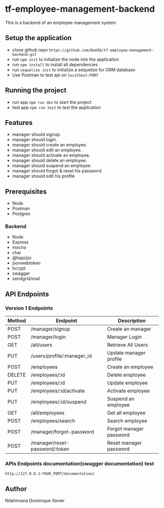 # tf-employee-management-backend
This is a backend of an employee management system

## Setup the application
- clone github repo `https://github.com/Dom58/tf-employee-management-backend.git`
- run `npm init` to initialize the node into the application
- run `npm install` to install all dependencies
- run `sequelize init` to initialize a sequelize for ORM database 
- Use Postman to test api on ```localhost:PORT```

## Running the project
- run app `npm run dev` to start the project
- test app `npm run test` to test the application

## Features
* manager should signup. 
* manager should login. 
* manager should create an employee. 
* manager should edit an employee. 
* manager should activate an employee. 
* manager should delete an employee. 
* manager should suspend an employee. 
* manager should forgot & reset his password
* manager should edit his profile

## Prerequisites
  * Node
  * Postman
  * Postgres

### Backend
  * Node
  * Express
  * mocha
  * chai
  * @hapi/joi
  * jsonwebtoken
  * bcrypt
  * swagger
  * sendgrid/mail

  ## API Endpoints

### Version 1 Endpoints

| Method         | Endpoint             | Description  |
| ---         |     ---      |          --- |
| POST   | /manager/signup     | Create an manager   |
| POST     | /manager/login     | Manager Login      |
| GET     | /all/users     | Retrieve All Users      |
| PUT     | /users/profile/:manager_id     | Update manager profile      |
| POST  | /employees     | Create an employee    |
| DELETE     | /employees/:id       | Delete employee      |
| PUT   | /employees/:id    | Update employee   |
| PUT    | /employees/:id/activate      | Activate employee      |
| PUT   | /employees/:id/suspend     | Suspend an employee   |
| GET     | /all/employees      | Get all employee      |
| POST     | /employees/search      | Search employee      |
| POST     | /manager/forgot-password      | Forgot manager password      |
| POST     | /manager/reset-password/:token      | Reset manager password      |



### APIs Endpoints documentation(swagger documentation) test
`http://127.0.0.1:YOUR_PORT/documentation/`


## Author
Ndahimana Dominique Xavier
